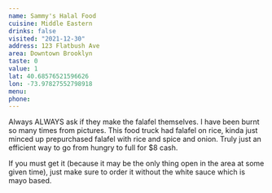 ```yaml
---
name: Sammy's Halal Food 
cuisine: Middle Eastern
drinks: false
visited: "2021-12-30"
address: 123 Flatbush Ave
area: Downtown Brooklyn
taste: 0
value: 1
lat: 40.68576521596626
lon: -73.97827552798918
menu:
phone:
---
```


Always ALWAYS ask if they make the falafel themselves. I have been burnt so many times from pictures. This food truck had falafel on rice, kinda just minced up prepurchased falafel with rice and spice and onion. Truly just an efficient way to go from hungry to full for $8 cash.

If you must get it (because it may be the only thing open in the area at some given time), just make sure to order it without the white sauce which is mayo based.
